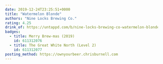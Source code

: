 ```yaml
---
date: 2019-12-24T23:25:51+0000
title: "Watermelon Blonde"
authors: "Nine Locks Brewing Co."
rating: 4.25
drink_of: https://untappd.com/b/nine-locks-brewing-co-watermelon-blonde/1667163
badges:
  - title: Merry Brew-mas (2019)
    id: 611312076
  - title: The Great White North (Level 2)
    id: 611312077
posting_method: https://ownyourbeer.chrisburnell.com
---
```

